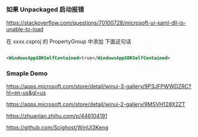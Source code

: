 ### 如果 Unpackaged 启动报错

https://stackoverflow.com/questions/70100728/microsoft-ui-xaml-dll-is-unable-to-load

在 xxxx.csproj  的 PropertyGroup 中添加 下面这句话

```XML

<WindowsAppSDKSelfContained>true</WindowsAppSDKSelfContained>

```


### Smaple Demo

https://apps.microsoft.com/store/detail/winui-3-gallery/9P3JFPWWDZRC?hl=en-us&gl=us

https://apps.microsoft.com/store/detail/winui-2-gallery/9MSVH128X2ZT

https://zhuanlan.zhihu.com/p/446104191

https://github.com/Scighost/WinUI3Keng

